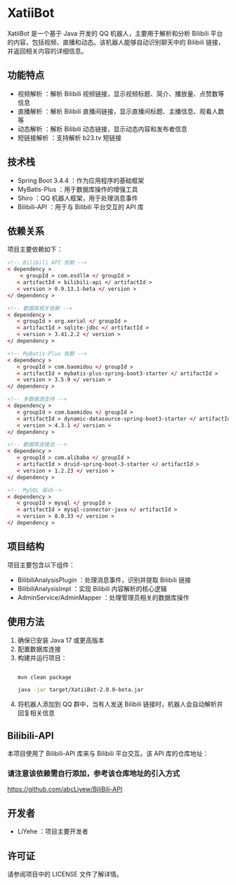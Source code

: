 # XatiiBot
XatiiBot 是一个基于 Java 开发的 QQ 机器人，主要用于解析和分析 Bilibili 平台的内容，包括视频、直播和动态。该机器人能够自动识别聊天中的 Bilibili 链接，并返回相关内容的详细信息。

## 功能特点
- 视频解析 ：解析 Bilibili 视频链接，显示视频标题、简介、播放量、点赞数等信息
- 直播解析 ：解析 Bilibili 直播间链接，显示直播间标题、主播信息、观看人数等
- 动态解析 ：解析 Bilibili 动态链接，显示动态内容和发布者信息
- 短链接解析 ：支持解析 b23.tv 短链接
## 技术栈
- Spring Boot 3.4.4 ：作为应用程序的基础框架
- MyBatis-Plus ：用于数据库操作的增强工具
- Shiro ：QQ 机器人框架，用于处理消息事件
- Bilibili-API ：用于与 Bilibili 平台交互的 API 库
## 依赖关系
项目主要依赖如下：

```xml
<!-- Bilibili API 依赖 -->
< dependency >
    < groupId > com.esdllm </ groupId >
   < artifactId > bilibili-api </ artifactId >
   < version > 0.9.13.1-beta </ version >
</ dependency >

<!-- 数据库相关依赖 -->
< dependency >
   < groupId > org.xerial </ groupId >
   < artifactId > sqlite-jdbc </ artifactId >
   < version > 3.41.2.2 </ version >
</ dependency >

<!-- MyBatis-Plus 依赖 -->
< dependency >
   < groupId > com.baomidou </ groupId >
   < artifactId > mybatis-plus-spring-boot3-starter </ artifactId >
   < version > 3.5.9 </ version >
</ dependency >

<!-- 多数据源支持 -->
< dependency >
   < groupId > com.baomidou </ groupId >
   < artifactId > dynamic-datasource-spring-boot3-starter </ artifactId >
   < version > 4.3.1 </ version >
</ dependency >

<!-- 数据库连接池 -->
< dependency >
   < groupId > com.alibaba </ groupId >
   < artifactId > druid-spring-boot-3-starter </ artifactId >
   < version > 1.2.23 </ version >
</ dependency >

<!-- MySQL 驱动-->
< dependency >
   < groupId > mysql </ groupId >
   < artifactId > mysql-connector-java </ artifactId >
   < version > 8.0.33 </ version >
</ dependency >

```

## 项目结构
项目主要包含以下组件：

- BilibiliAnalysisPlugin ：处理消息事件，识别并提取 Bilibili 链接
- BilibiliAnalysisImpl ：实现 Bilibili 内容解析的核心逻辑
- AdminService/AdminMapper ：处理管理员相关的数据库操作
## 使用方法
1. 确保已安装 Java 17 或更高版本
2. 配置数据库连接
3. 构建并运行项目：
   ```bash
   
   mvn clean package
   
   java -jar target/XatiiBot-2.0.0-beta.jar
   ```
4. 将机器人添加到 QQ 群中，当有人发送 Bilibili 链接时，机器人会自动解析并回复相关信息
## Bilibili-API
本项目使用了 Bilibili-API 库来与 Bilibili 平台交互。该 API 库的仓库地址：
### 请注意该依赖需自行添加，参考该仓库地址的引入方式
https://github.com/abcLiyew/BiliBili-API

## 开发者
- LiYehe ：项目主要开发者
## 许可证
请参阅项目中的 LICENSE 文件了解详情。